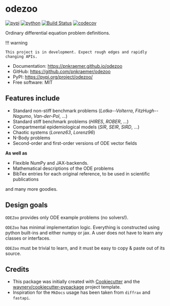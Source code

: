 # odezoo


[![pypi](https://img.shields.io/pypi/v/odezoo.svg)](https://pypi.org/project/odezoo/)
[![python](https://img.shields.io/pypi/pyversions/odezoo.svg)](https://pypi.org/project/odezoo/)
[![Build Status](https://github.com/pnkraemer/odezoo/actions/workflows/dev.yml/badge.svg)](https://github.com/pnkraemer/odezoo/actions/workflows/dev.yml)
[![codecov](https://codecov.io/gh/pnkraemer/odezoo/branch/main/graphs/badge.svg)](https://codecov.io/github/pnkraemer/odezoo)



Ordinary differential equation problem definitions.

!!! warning

    This project is in development. Expect rough edges and rapidly changing APIs.


* Documentation: <https://pnkraemer.github.io/odezoo>
* GitHub: <https://github.com/pnkraemer/odezoo>
* PyPI: <https://pypi.org/project/odezoo/>
* Free software: MIT



## Features include

* Standard non-stiff benchmark problems (_Lotka--Volterra_, _FitzHugh--Nagumo_, _Van-der-Pol_, ...)
* Standard stiff benchmark problems (_HIRES_, _ROBER_, ...)
* Compartmental epidemiological models (_SIR_, _SEIR_, _SIRD_, ...)
* Chaotic systems (_Lorenz63_, _Lorenz96_)
* N-Body problems
* Second-order and first-order versions of ODE vector fields

**As well as**

* Flexible NumPy and JAX-backends.
* Mathematical descriptions of the ODE problems
* BibTex entries for each original reference, to be used in scientific publications

and many more goodies.


## Design goals

`ODEZoo` provides only ODE example problems (no solvers!).

`ODEZoo` has minimal implementation logic. Everything is constructed using python built-ins and either numpy or jax. A user does not have to learn any classes or interfaces.

`ODEZoo` must be trivial to learn, and it must be easy to copy & paste out of its source.





## Credits

* This package was initially created with [Cookiecutter](https://github.com/audreyr/cookiecutter) and the [waynerv/cookiecutter-pypackage](https://github.com/waynerv/cookiecutter-pypackage) project template.
* Inspiration for the ``MkDocs`` usage has been taken from ``diffrax`` and ``fastapi``.
